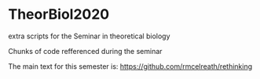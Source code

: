# TheorBiol2020
extra scripts for the Seminar in theoretical biology

Chunks of code refferenced during the seminar

The main text for this semester is: https://github.com/rmcelreath/rethinking
